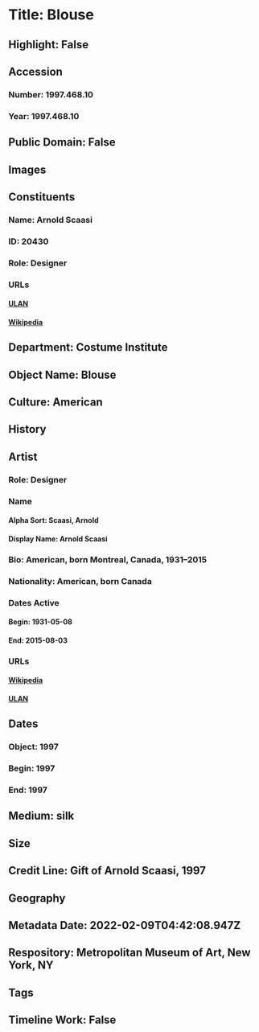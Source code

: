# Title: Blouse
## Highlight: False
## Accession
### Number: 1997.468.10
### Year: 1997.468.10
## Public Domain: False
## Images
## Constituents
### Name: Arnold Scaasi
### ID: 20430
### Role: Designer
### URLs
#### [ULAN](http://vocab.getty.edu/page/ulan/500524670)
#### [Wikipedia](https://www.wikidata.org/wiki/Q4795241)
## Department: Costume Institute
## Object Name: Blouse
## Culture: American
## History
## Artist
### Role: Designer
### Name
#### Alpha Sort: Scaasi, Arnold
#### Display Name: Arnold Scaasi
### Bio: American, born Montreal, Canada, 1931–2015
### Nationality: American, born Canada
### Dates Active
#### Begin: 1931-05-08
#### End: 2015-08-03
### URLs
#### [Wikipedia](https://www.wikidata.org/wiki/Q4795241)
#### [ULAN](http://vocab.getty.edu/page/ulan/500524670)
## Dates
### Object: 1997
### Begin: 1997
### End: 1997
## Medium: silk
## Size
## Credit Line: Gift of Arnold Scaasi, 1997
## Geography
## Metadata Date: 2022-02-09T04:42:08.947Z
## Respository: Metropolitan Museum of Art, New York, NY
## Tags
## Timeline Work: False